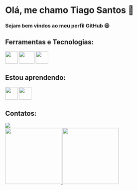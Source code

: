 # Olá, me chamo Tiago Santos 👋
### Sejam bem vindos ao meu perfil GitHub :smiley:

## Ferramentas e Tecnologias:
<img src="https://cdn.jsdelivr.net/gh/devicons/devicon/icons/javascript/javascript-original.svg" width="40" height="40"/> <img src="https://cdn.jsdelivr.net/gh/devicons/devicon/icons/nodejs/nodejs-original-wordmark.svg" width="50" height="40"/> <img src="https://cdn.jsdelivr.net/gh/devicons/devicon/icons/git/git-original-wordmark.svg" width="40" height="40"/>

## Estou aprendendo:
<img src="https://cdn.jsdelivr.net/gh/devicons/devicon/icons/java/java-original-wordmark.svg" width="40" height="40"/> <img src="https://cdn.jsdelivr.net/gh/devicons/devicon/icons/spring/spring-plain-wordmark.svg" width="40" height="40"/>
          
          
          
## Contatos:

<div>
  <a href="https://www.linkedin.com/in/tiagosantosdejesus" target="_blank"><img src="https://img.shields.io/badge/-LinkedIn-%230077B5?style=for-the-badge&logo=linkedin&logoColor=white" target="_blank"></a> 
</div>         
          
          
          


<div>
  <a href="https://github.com/TiagoSantosdeJesus">
  <img height="180em" src="https://github-readme-stats.vercel.app/api/top-langs/?username=TiagoSantosdeJesus&layout=compact&langs_count=7&theme=dracula"/>
  <img height="180em" src="https://github-readme-stats.vercel.app/api?username=TiagoSantosdeJesus&show_icons=true&theme=dracula&include_all_commits=true&count_private=true"/>
</div>

